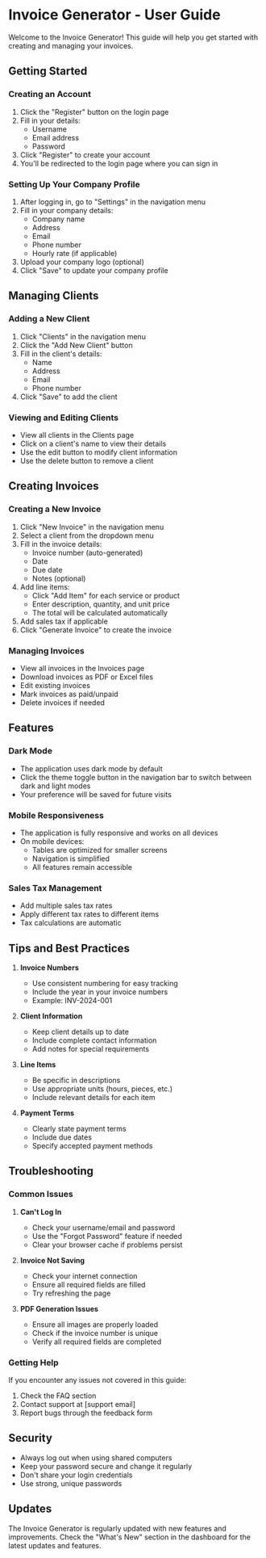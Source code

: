 # Invoice Generator - User Guide

Welcome to the Invoice Generator! This guide will help you get started with creating and managing your invoices.

## Getting Started

### Creating an Account
1. Click the "Register" button on the login page
2. Fill in your details:
   - Username
   - Email address
   - Password
3. Click "Register" to create your account
4. You'll be redirected to the login page where you can sign in

### Setting Up Your Company Profile
1. After logging in, go to "Settings" in the navigation menu
2. Fill in your company details:
   - Company name
   - Address
   - Email
   - Phone number
   - Hourly rate (if applicable)
3. Upload your company logo (optional)
4. Click "Save" to update your company profile

## Managing Clients

### Adding a New Client
1. Click "Clients" in the navigation menu
2. Click the "Add New Client" button
3. Fill in the client's details:
   - Name
   - Address
   - Email
   - Phone number
4. Click "Save" to add the client

### Viewing and Editing Clients
- View all clients in the Clients page
- Click on a client's name to view their details
- Use the edit button to modify client information
- Use the delete button to remove a client

## Creating Invoices

### Creating a New Invoice
1. Click "New Invoice" in the navigation menu
2. Select a client from the dropdown menu
3. Fill in the invoice details:
   - Invoice number (auto-generated)
   - Date
   - Due date
   - Notes (optional)
4. Add line items:
   - Click "Add Item" for each service or product
   - Enter description, quantity, and unit price
   - The total will be calculated automatically
5. Add sales tax if applicable
6. Click "Generate Invoice" to create the invoice

### Managing Invoices
- View all invoices in the Invoices page
- Download invoices as PDF or Excel files
- Edit existing invoices
- Mark invoices as paid/unpaid
- Delete invoices if needed

## Features

### Dark Mode
- The application uses dark mode by default
- Click the theme toggle button in the navigation bar to switch between dark and light modes
- Your preference will be saved for future visits

### Mobile Responsiveness
- The application is fully responsive and works on all devices
- On mobile devices:
  - Tables are optimized for smaller screens
  - Navigation is simplified
  - All features remain accessible

### Sales Tax Management
- Add multiple sales tax rates
- Apply different tax rates to different items
- Tax calculations are automatic

## Tips and Best Practices

1. **Invoice Numbers**
   - Use consistent numbering for easy tracking
   - Include the year in your invoice numbers
   - Example: INV-2024-001

2. **Client Information**
   - Keep client details up to date
   - Include complete contact information
   - Add notes for special requirements

3. **Line Items**
   - Be specific in descriptions
   - Use appropriate units (hours, pieces, etc.)
   - Include relevant details for each item

4. **Payment Terms**
   - Clearly state payment terms
   - Include due dates
   - Specify accepted payment methods

## Troubleshooting

### Common Issues

1. **Can't Log In**
   - Check your username/email and password
   - Use the "Forgot Password" feature if needed
   - Clear your browser cache if problems persist

2. **Invoice Not Saving**
   - Check your internet connection
   - Ensure all required fields are filled
   - Try refreshing the page

3. **PDF Generation Issues**
   - Ensure all images are properly loaded
   - Check if the invoice number is unique
   - Verify all required fields are completed

### Getting Help
If you encounter any issues not covered in this guide:
1. Check the FAQ section
2. Contact support at [support email]
3. Report bugs through the feedback form

## Security

- Always log out when using shared computers
- Keep your password secure and change it regularly
- Don't share your login credentials
- Use strong, unique passwords

## Updates

The Invoice Generator is regularly updated with new features and improvements. Check the "What's New" section in the dashboard for the latest updates and features. 